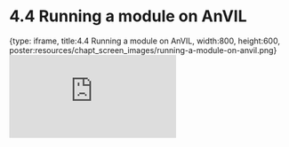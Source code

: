 # 4.4 Running a module on AnVIL
 
{type: iframe, title:4.4 Running a module on AnVIL, width:800, height:600, poster:resources/chapt_screen_images/running-a-module-on-anvil.png}
![](https://sayumiyork.github.io/miniCURE-16S_Test/running-a-module-on-anvil.html)
 

 
